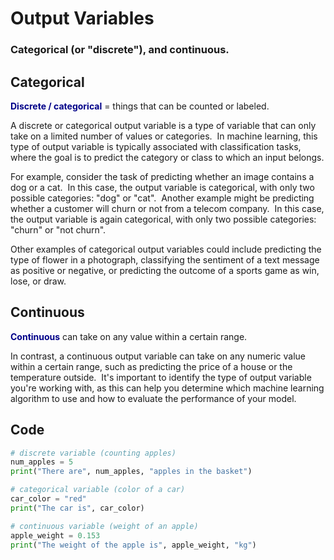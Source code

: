 <!--<span style="color:#000088; font-weight: bold; font-size: 1.2em;">-->
# Output Variables

### Categorical (or "discrete"), and continuous.

## Categorical

<span style="color:#000088;font-weight:bold;">Discrete / categorical</span> = things that can be counted or labeled.

A discrete or categorical output variable is a type of variable that can only take on a limited number of values or categories.&nbsp;&nbsp;In machine learning, this type of output variable is typically associated with classification tasks, where the goal is to predict the category or class to which an input belongs.

For example, consider the task of predicting whether an image contains a dog or a cat.&nbsp;&nbsp;In this case, the output variable is categorical, with only two possible categories: "dog" or "cat".&nbsp;&nbsp;Another example might be predicting whether a customer will churn or not from a telecom company.&nbsp;&nbsp;In this case, the output variable is again categorical, with only two possible categories: "churn" or "not churn".

Other examples of categorical output variables could include predicting the type of flower in a photograph, classifying the sentiment of a text message as positive or negative, or predicting the outcome of a sports game as win, lose, or draw.

## Continuous

<span style="color:#000088;font-weight:bold;">Continuous</span> can take on any value within a certain range.

In contrast, a continuous output variable can take on any numeric value within a certain range, such as predicting the price of a house or the temperature outside.&nbsp;&nbsp;It's important to identify the type of output variable you're working with, as this can help you determine which machine learning algorithm to use and how to evaluate the performance of your model.

## Code

```py
# discrete variable (counting apples)
num_apples = 5
print("There are", num_apples, "apples in the basket")

# categorical variable (color of a car)
car_color = "red"
print("The car is", car_color)

# continuous variable (weight of an apple)
apple_weight = 0.153
print("The weight of the apple is", apple_weight, "kg")
```

<br>
